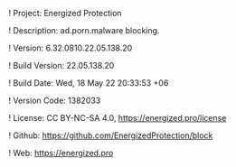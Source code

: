 ! Project: Energized Protection

! Description: ad.porn.malware blocking.

! Version: 6.32.0810.22.05.138.20

! Build Version: 22.05.138.20

! Build Date: Wed, 18 May 22 20:33:53 +06

! Version Code: 1382033

! License: CC BY-NC-SA 4.0, https://energized.pro/license

! Github: https://github.com/EnergizedProtection/block

! Web: https://energized.pro
